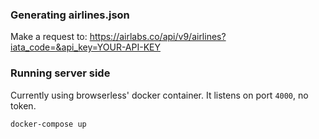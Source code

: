 ### Generating airlines.json
Make a request to: https://airlabs.co/api/v9/airlines?iata_code=&api_key=YOUR-API-KEY

### Running server side

Currently using browserless' docker container. It listens on port `4000`, no token.

```shell
docker-compose up
```
